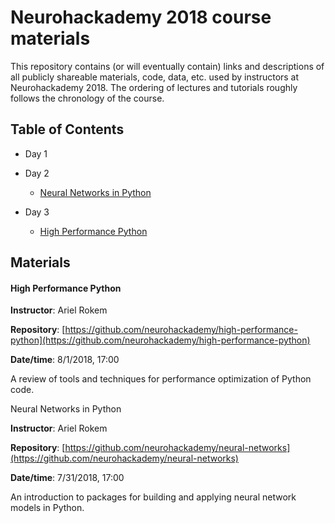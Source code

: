 # Neurohackademy 2018 course materials

This repository contains (or will eventually contain) links and descriptions of all publicly shareable materials, code, data, etc. used by instructors at Neurohackademy 2018. The ordering of lectures and tutorials roughly follows the chronology of the course.

## Table of Contents

* Day 1


* Day 2
	* [Neural Networks in Python](#bl2)

* Day 3
	* [High Performance Python](#bl1)



## Materials
#### <a id="bl1"></a>High Performance Python

**Instructor**: Ariel Rokem

**Repository**: [https://github.com/neurohackademy/high-performance-python](https://github.com/neurohackademy/high-performance-python)

**Date/time**: 8/1/2018, 17:00

A review of tools and techniques for performance optimization of Python code.

<a id="bl2"></a>Neural Networks in Python

**Instructor**: Ariel Rokem

**Repository**: [https://github.com/neurohackademy/neural-networks](https://github.com/neurohackademy/neural-networks)

**Date/time**: 7/31/2018, 17:00

An introduction to packages for building and applying neural network models in Python.

